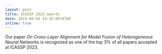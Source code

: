 ```yaml
---
layout: post
title: ICASSP 2023 awards
date: 2023-06-04 14:10:00+0700
inline: true
---
```


Our paper *On Cross-Layer Alignment for Model Fusion of Heterogeneous Neural Networks* is recognized as one of the top 3% of all papers accepted at ICASSP 2023.